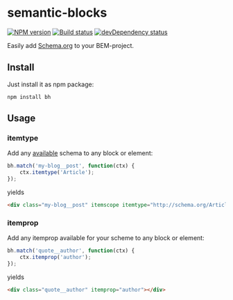# semantic-blocks

[![NPM version][npm-image]][npm-link]
[![Build status][travis-image]][travis-link]
[![devDependency status][devdeps-image]][devdeps-link]

Easily add [Schema.org](https://schema.org) to your BEM-project.

## Install

Just install it as npm package:

```
npm install bh
```

## Usage

### itemtype

Add any [available](https://schema.org/docs/full.html) schema to any block or element:

```js
bh.match('my-blog__post', function(ctx) {
    ctx.itemtype('Article');
});
```

yields

```html
<div class="my-blog__post" itemscope itemtype="http://schema.org/Article"></div>
```

### itemprop

Add any itemprop available for your scheme to any block or element:

```js
bh.match('quote__author', function(ctx) {
    ctx.itemprop('author');
});
```

yields

```html
<div class="quote__author" itemprop="author"></div>
```

[npm-image]: https://img.shields.io/npm/v/semantic-blocks.svg?style=flat
[npm-link]: https://npmjs.org/package/semantic-blocks
[travis-image]: https://img.shields.io/travis/isqua/semantic-blocks.svg?style=flat
[travis-link]: https://travis-ci.org/isqua/semantic-blocks
[devdeps-image]: https://img.shields.io/david/dev/isqua/semantic-blocks.svg?style=flat
[devdeps-link]: https://david-dm.org/isqua/semantic-blocks#info=peerDependencies
